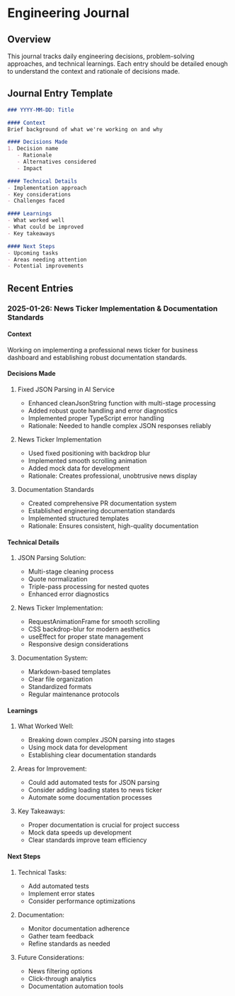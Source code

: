 # Engineering Journal

## Overview
This journal tracks daily engineering decisions, problem-solving approaches, and technical learnings. Each entry should be detailed enough to understand the context and rationale of decisions made.

## Journal Entry Template
```markdown
### YYYY-MM-DD: Title

#### Context
Brief background of what we're working on and why

#### Decisions Made
1. Decision name
   - Rationale
   - Alternatives considered
   - Impact

#### Technical Details
- Implementation approach
- Key considerations
- Challenges faced

#### Learnings
- What worked well
- What could be improved
- Key takeaways

#### Next Steps
- Upcoming tasks
- Areas needing attention
- Potential improvements
```

## Recent Entries

### 2025-01-26: News Ticker Implementation & Documentation Standards

#### Context
Working on implementing a professional news ticker for business dashboard and establishing robust documentation standards.

#### Decisions Made
1. Fixed JSON Parsing in AI Service
   - Enhanced cleanJsonString function with multi-stage processing
   - Added robust quote handling and error diagnostics
   - Implemented proper TypeScript error handling
   - Rationale: Needed to handle complex JSON responses reliably

2. News Ticker Implementation
   - Used fixed positioning with backdrop blur
   - Implemented smooth scrolling animation
   - Added mock data for development
   - Rationale: Creates professional, unobtrusive news display

3. Documentation Standards
   - Created comprehensive PR documentation system
   - Established engineering documentation standards
   - Implemented structured templates
   - Rationale: Ensures consistent, high-quality documentation

#### Technical Details
1. JSON Parsing Solution:
   - Multi-stage cleaning process
   - Quote normalization
   - Triple-pass processing for nested quotes
   - Enhanced error diagnostics

2. News Ticker Implementation:
   - RequestAnimationFrame for smooth scrolling
   - CSS backdrop-blur for modern aesthetics
   - useEffect for proper state management
   - Responsive design considerations

3. Documentation System:
   - Markdown-based templates
   - Clear file organization
   - Standardized formats
   - Regular maintenance protocols

#### Learnings
1. What Worked Well:
   - Breaking down complex JSON parsing into stages
   - Using mock data for development
   - Establishing clear documentation standards

2. Areas for Improvement:
   - Could add automated tests for JSON parsing
   - Consider adding loading states to news ticker
   - Automate some documentation processes

3. Key Takeaways:
   - Proper documentation is crucial for project success
   - Mock data speeds up development
   - Clear standards improve team efficiency

#### Next Steps
1. Technical Tasks:
   - Add automated tests
   - Implement error states
   - Consider performance optimizations

2. Documentation:
   - Monitor documentation adherence
   - Gather team feedback
   - Refine standards as needed

3. Future Considerations:
   - News filtering options
   - Click-through analytics
   - Documentation automation tools
